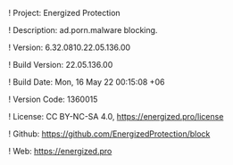 ! Project: Energized Protection

! Description: ad.porn.malware blocking.

! Version: 6.32.0810.22.05.136.00

! Build Version: 22.05.136.00

! Build Date: Mon, 16 May 22 00:15:08 +06

! Version Code: 1360015

! License: CC BY-NC-SA 4.0, https://energized.pro/license

! Github: https://github.com/EnergizedProtection/block

! Web: https://energized.pro
